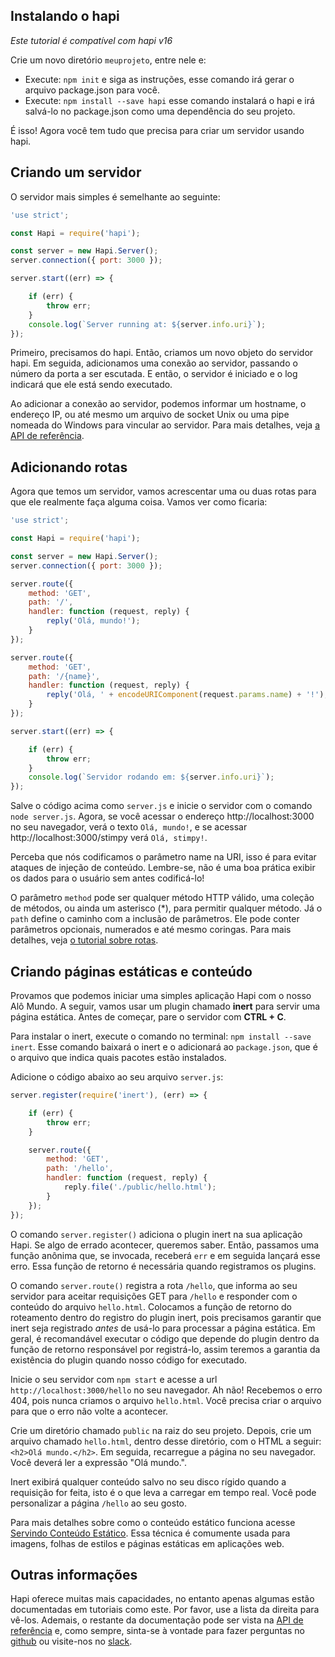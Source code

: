 ## Instalando o hapi

_Este tutorial é compatível com hapi v16_

Crie um novo diretório `meuprojeto`, entre nele e:

* Execute: `npm init` e siga as instruções, esse comando irá gerar o arquivo package.json para você.
* Execute: `npm install --save hapi` esse comando instalará o hapi e irá salvá-lo no package.json como uma dependência do seu projeto.

É isso! Agora você tem tudo que precisa para criar um servidor usando hapi.

## Criando um servidor

O servidor mais simples é semelhante ao seguinte:

```javascript
'use strict';

const Hapi = require('hapi');

const server = new Hapi.Server();
server.connection({ port: 3000 });

server.start((err) => {

    if (err) {
        throw err;
    }
    console.log(`Server running at: ${server.info.uri}`);
});
```
Primeiro, precisamos do hapi. Então, criamos um novo objeto do servidor hapi. Em seguida, adicionamos uma conexão ao servidor, passando o número da porta a ser escutada. E então, o servidor é iniciado e o log indicará que ele está sendo executado.

Ao adicionar a conexão ao servidor, podemos informar um hostname, o endereço IP, ou até mesmo um arquivo de socket Unix ou uma pipe nomeada do Windows para vincular ao servidor. Para mais detalhes, veja [a API de referência](/api/#serverconnectionoptions).

## Adicionando rotas

Agora que temos um servidor, vamos acrescentar uma ou duas rotas para que ele realmente faça alguma coisa. Vamos ver como ficaria:

```javascript
'use strict';

const Hapi = require('hapi');

const server = new Hapi.Server();
server.connection({ port: 3000 });

server.route({
    method: 'GET',
    path: '/',
    handler: function (request, reply) {
        reply('Olá, mundo!');
    }
});

server.route({
    method: 'GET',
    path: '/{name}',
    handler: function (request, reply) {
        reply('Olá, ' + encodeURIComponent(request.params.name) + '!');
    }
});

server.start((err) => {

    if (err) {
        throw err;
    }
    console.log(`Servidor rodando em: ${server.info.uri}`);
});
```

Salve o código acima como `server.js` e inicie o servidor com o comando `node server.js`. Agora, se você acessar o endereço http://localhost:3000 no seu navegador, verá o texto `Olá, mundo!`, e se acessar http://localhost:3000/stimpy verá `Olá, stimpy!`.

Perceba que nós codificamos o parâmetro name na URI, isso é para evitar ataques de injeção de conteúdo. Lembre-se, não é uma boa prática exibir os dados para o usuário sem antes codificá-lo!

O parâmetro `method` pode ser qualquer método HTTP válido, uma coleção de métodos, ou ainda um asterisco (*), para permitir qualquer método. Já o `path` define o caminho com a inclusão de parâmetros. Ele pode conter parâmetros opcionais, numerados e até mesmo coringas. Para mais detalhes, veja [o tutorial sobre rotas](/tutorials/routing).

## Criando páginas estáticas e conteúdo

Provamos que podemos iniciar uma simples aplicação Hapi com o nosso Alô Mundo. A seguir, vamos usar um plugin chamado **inert** para servir uma página estática. Antes de começar, pare o servidor com **CTRL + C**.

Para instalar o inert, execute o comando no terminal: `npm install --save inert`. Esse comando baixará o inert e o adicionará ao `package.json`, que é o arquivo que indica quais pacotes estão instalados.

Adicione o código abaixo ao seu arquivo `server.js`:

``` javascript
server.register(require('inert'), (err) => {

    if (err) {
        throw err;
    }

    server.route({
        method: 'GET',
        path: '/hello',
        handler: function (request, reply) {
            reply.file('./public/hello.html');
        }
    });
});


```

O comando `server.register()` adiciona o plugin inert na sua aplicação Hapi. Se algo de errado acontecer, queremos saber. Então, passamos uma função anônima que, se invocada, receberá `err` e em seguida lançará esse erro. Essa função de retorno é necessária quando registramos os plugins.

O comando `server.route()` registra a rota `/hello`, que informa ao seu servidor para aceitar requisições GET para `/hello` e responder com o conteúdo do arquivo `hello.html`. Colocamos a função de retorno do roteamento dentro do registro do plugin inert, pois precisamos garantir que inert seja registrado _antes_ de usá-lo para processar a página estática. Em geral, é recomandável executar o código que depende do plugin dentro da função de retorno responsável por registrá-lo, assim teremos a garantia da existência do plugin quando nosso código for executado.

Inicie o seu servidor com `npm start` e acesse a url `http://localhost:3000/hello` no seu navegador. Ah não! Recebemos o erro 404, pois nunca criamos o arquivo `hello.html`. Você precisa criar o arquivo para que o erro não volte a acontecer.

Crie um diretório chamado `public` na raiz do seu projeto. Depois, crie um arquivo chamado `hello.html`, dentro desse diretório, com o HTML a seguir: `<h2>Olá mundo.</h2>`.  Em seguida, recarregue a página no seu navegador. Você deverá ler a expressão "Olá mundo.".

Inert exibirá qualquer conteúdo salvo no seu disco rígido quando a requisição for feita, isto é o que leva a carregar em tempo real. Você pode personalizar a página `/hello` ao seu gosto.

Para mais detalhes sobre como o conteúdo estático funciona acesse [Servindo Conteúdo Estático](/tutorials/servingfiles). Essa técnica é comumente usada para imagens, folhas de estilos e páginas estáticas em aplicações web.

## Outras informações

Hapi oferece  muitas mais capacidades, no entanto apenas algumas estão documentadas em tutoriais como este. Por favor, use a lista da direita para vê-los. Ademais, o restante da documentação pode ser vista na [API de referência](/api) e, como sempre, sinta-se à vontade para fazer perguntas no [github](https://github.com/hapijs/discuss/issues) ou visite-nos no [slack](https://join.slack.com/t/hapihour/shared_invite/zt-g5ortpsk-ErlnRA2rUcPIWES21oXBOg).
